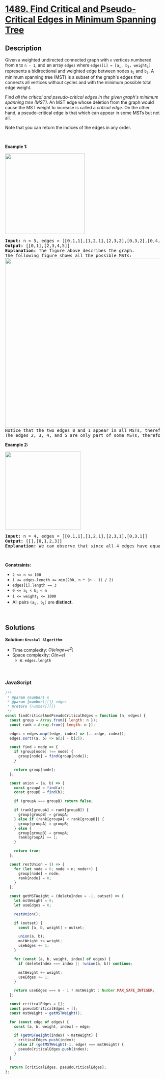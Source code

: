 # [1489. Find Critical and Pseudo-Critical Edges in Minimum Spanning Tree](https://leetcode.com/problems/find-critical-and-pseudo-critical-edges-in-minimum-spanning-tree)

## Description

<div class="elfjS" data-track-load="description_content"><p>Given a weighted undirected connected graph with <code>n</code>&nbsp;vertices numbered from <code>0</code> to <code>n - 1</code>,&nbsp;and an array <code>edges</code>&nbsp;where <code>edges[i] = [a<sub>i</sub>, b<sub>i</sub>, weight<sub>i</sub>]</code> represents a bidirectional and weighted edge between nodes&nbsp;<code>a<sub>i</sub></code>&nbsp;and <code>b<sub>i</sub></code>. A minimum spanning tree (MST) is a subset of the graph's edges that connects all vertices without cycles&nbsp;and with the minimum possible total edge weight.</p>

<p>Find <em>all the critical and pseudo-critical edges in the given graph's minimum spanning tree (MST)</em>. An MST edge whose deletion from the graph would cause the MST weight to increase is called a&nbsp;<em>critical edge</em>. On&nbsp;the other hand, a pseudo-critical edge is that which can appear in some MSTs but not all.</p>

<p>Note that you can return the indices of the edges in any order.</p>

<p>&nbsp;</p>
<p><strong class="example">Example 1:</strong></p>

<p><img alt="" src="https://assets.leetcode.com/uploads/2020/06/04/ex1.png" style="width: 259px; height: 262px;"></p>

<pre><strong>Input:</strong> n = 5, edges = [[0,1,1],[1,2,1],[2,3,2],[0,3,2],[0,4,3],[3,4,3],[1,4,6]]
<strong>Output:</strong> [[0,1],[2,3,4,5]]
<strong>Explanation:</strong> The figure above describes the graph.
The following figure shows all the possible MSTs:
<img alt="" src="https://assets.leetcode.com/uploads/2020/06/04/msts.png" style="width: 540px; height: 553px;">
Notice that the two edges 0 and 1 appear in all MSTs, therefore they are critical edges, so we return them in the first list of the output.
The edges 2, 3, 4, and 5 are only part of some MSTs, therefore they are considered pseudo-critical edges. We add them to the second list of the output.
</pre>

<p><strong class="example">Example 2:</strong></p>

<p><img alt="" src="https://assets.leetcode.com/uploads/2020/06/04/ex2.png" style="width: 247px; height: 253px;"></p>

<pre><strong>Input:</strong> n = 4, edges = [[0,1,1],[1,2,1],[2,3,1],[0,3,1]]
<strong>Output:</strong> [[],[0,1,2,3]]
<strong>Explanation:</strong> We can observe that since all 4 edges have equal weight, choosing any 3 edges from the given 4 will yield an MST. Therefore all 4 edges are pseudo-critical.
</pre>

<p>&nbsp;</p>
<p><strong>Constraints:</strong></p>

<ul>
	<li><code>2 &lt;= n &lt;= 100</code></li>
	<li><code>1 &lt;= edges.length &lt;= min(200, n * (n - 1) / 2)</code></li>
	<li><code>edges[i].length == 3</code></li>
	<li><code>0 &lt;= a<sub>i</sub> &lt; b<sub>i</sub> &lt; n</code></li>
	<li><code>1 &lt;= weight<sub>i</sub>&nbsp;&lt;= 1000</code></li>
	<li>All pairs <code>(a<sub>i</sub>, b<sub>i</sub>)</code> are <strong>distinct</strong>.</li>
</ul>
</div>

<p>&nbsp;</p>

## Solutions

**Solution: `Kruskal Algorithm`**

- Time complexity: <em>O(eloge+e<sup>2</sup>)</em>
- Space complexity: <em>O(n+e)</em>
  - e: `edges.length`

<p>&nbsp;</p>

### **JavaScript**

```js
/**
 * @param {number} n
 * @param {number[][]} edges
 * @return {number[][]}
 */
const findCriticalAndPseudoCriticalEdges = function (n, edges) {
  const group = Array.from({ length: n });
  const rank = Array.from({ length: n });

  edges = edges.map((edge, index) => [...edge, index]);
  edges.sort((a, b) => a[2] - b[2]);

  const find = node => {
    if (group[node] !== node) {
      group[node] = find(group[node]);
    }

    return group[node];
  };

  const union = (a, b) => {
    const groupA = find(a);
    const groupB = find(b);

    if (groupA === groupB) return false;

    if (rank[groupA] > rank[groupB]) {
      group[groupB] = groupA;
    } else if (rank[groupA] < rank[groupB]) {
      group[groupA] = groupB;
    } else {
      group[groupB] = groupA;
      rank[groupA] += 1;
    }

    return true;
  };

  const restUnion = () => {
    for (let node = 0; node < n; node++) {
      group[node] = node;
      rank[node] = 0;
    }
  };

  const getMSTWeight = (deleteIndex = -1, outset) => {
    let mstWeight = 0;
    let useEdges = 0;

    restUnion();

    if (outset) {
      const [a, b, weight] = outset;

      union(a, b);
      mstWeight += weight;
      useEdges += 1;
    }

    for (const [a, b, weight, index] of edges) {
      if (deleteIndex === index || !union(a, b)) continue;

      mstWeight += weight;
      useEdges += 1;
    }

    return useEdges === n - 1 ? mstWeight : Number.MAX_SAFE_INTEGER;
  };

  const criticalEdges = [];
  const pseudoCriticalEdges = [];
  const mstWeight = getMSTWeight();

  for (const edge of edges) {
    const [a, b, weight, index] = edge;

    if (getMSTWeight(index) > mstWeight) {
      criticalEdges.push(index);
    } else if (getMSTWeight(-1, edge) === mstWeight) {
      pseudoCriticalEdges.push(index);
    }
  }

  return [criticalEdges, pseudoCriticalEdges];
};
```
